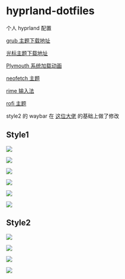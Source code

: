 # hyprland-dotfiles

个人 hyprland 配置

[grub 主题下载地址](https://www.gnome-look.org/browse?cat=109)

[光标主题下载地址](https://www.gnome-look.org/browse?cat=107&ord=latest)

[Plymouth 系统加载动画](https://github.com/adi1090x/plymouth-themes)

[neofetch 主题](https://github.com/Chick2D/neofetch-themes)

[rime 输入法](https://github.com/wongdean/rime-settings)

[rofi 主题](https://github.com/yuky2020/rofi-themes)

style2 的 waybar 在 [这位大佬](https://github.com/sameemul-haque/dotfiles) 的基础上做了修改

## Style1

![](./assets/style1_4.png)

![](./assets/style1_1.png)

![](./assets/style1_2.png)

![](./assets/style1_3.png)

![](./assets/style1_5.png)

![](./assets/style1_6.png)

## Style2

![](./assets/style2_2.png)

![](./assets/style2_1.png)

![](./assets/style2_3.png)

![](./assets/style2_4.png)
